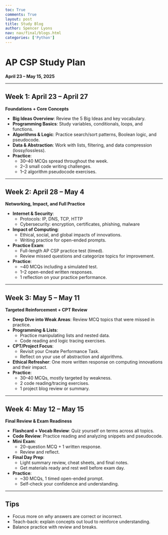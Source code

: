 ```yaml
---
toc: True
comments: True
layout: post
title: Study Blog
author: Spencer Lyons
nav: nav/final/blogs.html
categories: ['Python']
---
```


# AP CSP Study Plan
**April 23 – May 15, 2025**

---

## Week 1: April 23 – April 27  
**Foundations + Core Concepts**

- **Big Ideas Overview**: Review the 5 Big Ideas and key vocabulary.
- **Programming Basics**: Study variables, conditionals, loops, and functions.
- **Algorithms & Logic**: Practice search/sort patterns, Boolean logic, and pseudocode.
- **Data & Abstraction**: Work with lists, filtering, and data compression (lossy/lossless).
- **Practice**:
  - 30–40 MCQs spread throughout the week.
  - 2–3 small code writing challenges.
  - 1–2 algorithm pseudocode exercises.

---

## Week 2: April 28 – May 4  
**Networking, Impact, and Full Practice**

- **Internet & Security**:
  - Protocols: IP, DNS, TCP, HTTP
  - Cybersecurity: encryption, certificates, phishing, malware
- **Impact of Computing**:
  - Ethical, social, and global impacts of innovations.
  - Writing practice for open-ended prompts.
- **Practice Exam**:
  - Full-length AP CSP practice test (timed).
  - Review missed questions and categorize topics for improvement.
- **Practice**:
  - ~40 MCQs including a simulated test.
  - 1–2 open-ended written responses.
  - 1 reflection on your practice performance.

---

## Week 3: May 5 – May 11  
**Targeted Reinforcement + CPT Review**

- **Deep Dive into Weak Areas**: Review MCQ topics that were missed in practice.
- **Programming & Lists**:
  - Practice manipulating lists and nested data.
  - Code reading and logic tracing exercises.
- **CPT/Project Focus**:
  - Revisit your Create Performance Task.
  - Reflect on your use of abstraction and algorithms.
- **Ethical Refresher**: One more written response on computing innovations and their impact.
- **Practice**:
  - 30–40 MCQs, mostly targeted by weakness.
  - 2 code reading/tracing exercises.
  - 1 project blog review or summary.

---

## Week 4: May 12 – May 15  
**Final Review & Exam Readiness**

- **Flashcard + Vocab Review**: Quiz yourself on terms across all topics.
- **Code Review**: Practice reading and analyzing snippets and pseudocode.
- **Mini Exam**:
  - 20-question MCQ + 1 written response.
  - Review and reflect.
- **Final Day Prep**:
  - Light summary review, cheat sheets, and final notes.
  - Get materials ready and rest well before exam day.
- **Practice**:
  - ~30 MCQs, 1 timed open-ended prompt.
  - Self-check your confidence and understanding.

---

## Tips

- Focus more on *why* answers are correct or incorrect.
- Teach-back: explain concepts out loud to reinforce understanding.
- Balance practice with review and breaks.
